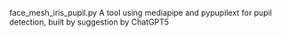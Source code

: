 face_mesh_iris_pupil.py
A tool using mediapipe and pypupilext for pupil detection, built by suggestion by ChatGPT5
